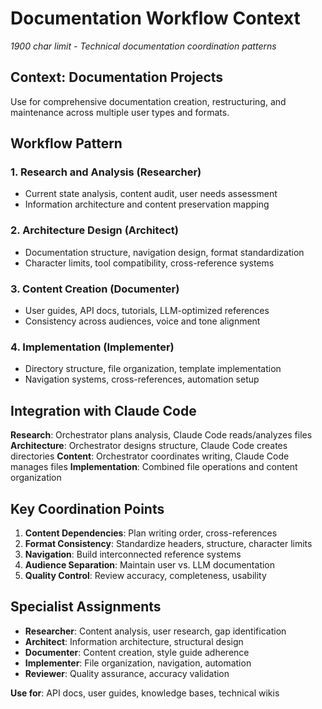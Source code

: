 # Documentation Workflow Context

*1900 char limit - Technical documentation coordination patterns*

## Context: Documentation Projects
Use for comprehensive documentation creation, restructuring, and maintenance across multiple user types and formats.

## Workflow Pattern

### 1. Research and Analysis (Researcher)
- Current state analysis, content audit, user needs assessment
- Information architecture and content preservation mapping

### 2. Architecture Design (Architect)
- Documentation structure, navigation design, format standardization
- Character limits, tool compatibility, cross-reference systems

### 3. Content Creation (Documenter)
- User guides, API docs, tutorials, LLM-optimized references
- Consistency across audiences, voice and tone alignment

### 4. Implementation (Implementer)
- Directory structure, file organization, template implementation
- Navigation systems, cross-references, automation setup

## Integration with Claude Code

**Research**: Orchestrator plans analysis, Claude Code reads/analyzes files
**Architecture**: Orchestrator designs structure, Claude Code creates directories
**Content**: Orchestrator coordinates writing, Claude Code manages files
**Implementation**: Combined file operations and content organization

## Key Coordination Points
1. **Content Dependencies**: Plan writing order, cross-references
2. **Format Consistency**: Standardize headers, structure, character limits
3. **Navigation**: Build interconnected reference systems
4. **Audience Separation**: Maintain user vs. LLM documentation
5. **Quality Control**: Review accuracy, completeness, usability

## Specialist Assignments
- **Researcher**: Content analysis, user research, gap identification
- **Architect**: Information architecture, structural design
- **Documenter**: Content creation, style guide adherence
- **Implementer**: File organization, navigation, automation
- **Reviewer**: Quality assurance, accuracy validation

**Use for**: API docs, user guides, knowledge bases, technical wikis